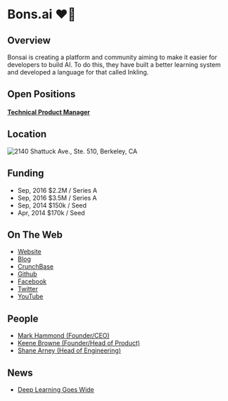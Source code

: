 # Bons.ai ❤️🤖

## Overview
Bonsai is creating a platform and community aiming to make it easier for developers to build AI. To do this, they have built a better learning system and developed a language for that called Inkling.

## Open Positions
#### [Technical Product Manager](https://github.com/the31337/bonsai/blob/master/technical-product-manager.md)

## Location
![2140 Shattuck Ave., Ste. 510, Berkeley, CA](https://maps.googleapis.com/maps/api/staticmap?center=2140+Shattuck+Ave.,+Ste.+510,+Berkeley,+CA&zoom=13&scale=false&size=600x300&maptype=roadmap&format=png&visual_refresh=true)  

## Funding
+ Sep, 2016	$2.2M / Series A
+ Sep, 2016	$3.5M / Series A
+ Sep, 2014	$150k / Seed
+ Apr, 2014	$170k / Seed

## On The Web
+ [Website](http://bons.ai)
+ [Blog](http://bons.ai/blog)
+ [CrunchBase](https://www.crunchbase.com/organization/bonsai-ai)
+ [Github](https://github.com/BonsaiAI)
+ [Facebook](https://www.facebook.com/bonsaiAI/)
+ [Twitter](https://twitter.com/bonsaiai)
+ [YouTube](https://www.youtube.com/channel/UCmAzclDAW1n9hHvoUyrWPcg)

## People
+ [Mark Hammond (Founder/CEO)](https://www.linkedin.com/in/markisaachammond)
+ [Keene Browne (Founder/Head of Product)](https://www.linkedin.com/in/keenbrowne)
+ [Shane Arney (Head of Engineering)](https://www.linkedin.com/in/shanearney)

## News
+ [Deep Learning Goes Wide](https://backchannel.com/you-too-can-become-a-machine-learning-rock-star-no-phd-necessary-107a1624d96b#.2163i2hmz)
